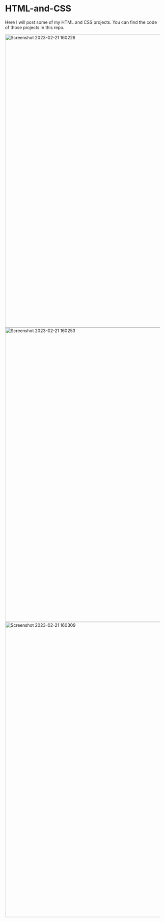 # HTML-and-CSS

Here I will post some of my HTML and CSS projects. You can find the code of those projects in this repo. 


<img width="953" alt="Screenshot 2023-02-21 160229" src="https://user-images.githubusercontent.com/106106321/220369417-bc89736f-6783-4d3a-ab00-dc34d7d68b47.png">

<img width="958" alt="Screenshot 2023-02-21 160253" src="https://user-images.githubusercontent.com/106106321/220369598-e6bd7cea-8c33-4e59-a244-2cf12f37da0b.png">

<img width="960" alt="Screenshot 2023-02-21 160309" src="https://user-images.githubusercontent.com/106106321/220369637-6d576943-a7b5-475a-9f50-0f17917bc335.png">

